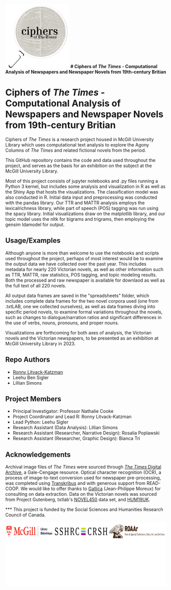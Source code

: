 <img src="assets/images/ciphers_logo_white.png" width="200" height="200" /> **# Ciphers of _The Times_ - Computational Analysis of Newspapers and Newspaper Novels from 19th-century Britian**

# Ciphers of _The Times_ - Computational Analysis of Newspapers and Newspaper Novels from 19th-century Britian

Ciphers of _The Times_ is a research project housed in McGill University Library 
which uses computational text analysis to explore the 
Agony Columns of _The Times_ and related fictional novels 
from the period.

This GitHub repository contains the code and data used throughout 
the project, and serves as the basis for an exhibition 
on the subject at the McGill University Library.

Most of this project consists of jupyter notebooks and .py files running a 
Python 3 kernel, but includes some analysis and 
visualization in R as well as the Shiny App that hosts the visualizations. 
The classification model was also conducted in R.
Initial data input and preprocessing was conducted with the pandas 
library. Our TTR and MATTR analysis employs the lexicalrichness library, 
while part of speech (POS) tagging was run using the spacy library. 
Initial visualizations draw on the matplotlib library, 
and our topic model uses the nltk for bigrams and trigrams, 
then employing the gensim ldamodel for output.


## Usage/Examples

Although anyone is more than welcome to use the notebooks 
and scripts used throughout the project,
perhaps of most interest would be to examine the output
data we have collected over the past year.
This includes metadata for nearly 220 Victorian novels,
as well as other information such as TTR, MATTR, raw statistics,
POS tagging, and topic modeling results. Both the processed and raw newspaper 
is available for downlaod as well as the full text of all 220 novels.

All output data frames are saved in the "spreadsheets" folder,
which includes complete data frames for the two novel corpora
used (one from .txtLAB, one we collected ourselves), as well as
data frames diving into specific period novels, to examine formal
variations throughout the novels, such as changes to dialogue/narration
ratios and significant differences in the use of verbs, nouns, pronouns,
and proper nouns. 

Visualizations are forthcoming for both axes of analysis, the Victorian novels
and the Victorian newspapers, to be presented as an exhibition
at McGill University Library in 2023. 


## Repo Authors

- [Ronny Litvack-Katzman](https://github.com/ronny-lk)
- Leehu Ben Sigler
- Lillian Simons


## Project Members

- Principal Investigator: Professor Nathalie Cooke
- Project Coordinator and Lead R: Ronny Litvack-Katzman
- Lead Python: Leehu Sigler
- Research Assistant (Data Analysis): Lillian Simons
- Research Assistant (Researcher, Narrative Design): Rosalia Poplawski
- Research Assistant (Researcher, Graphic Design): Bianca Tri


## Acknowledgements

Archival image files of _The Times_ were sourced through [_The Times_ Digital Archive](https://www.gale.com/intl/c/the-times-digital-archive), a Gale-Cengage resource. Optical character recognition (OCR), a process of image-to-text conversion used for newspaper pre-processing, was completed using [Transkribus](https://readcoop.eu/transkribus/) and with generous support from READ-COOP. We would like to offer thanks to [Gallica](https://gallica.bnf.fr/) (Jean-Philippe Moreux) for consulting on data extraction. Data on the Victorian novels was sourced from Project Gutenberg, txtlab's [NOVEL450](https://txtlab.org/data-sets/) data set, and [HUM19UK](https://www.linguisticsathuddersfield.com/hum19uk-corpus). 
 
 *** This project is funded by the Social Sciences and Humanities Research Council of Canada.
 
 <img src="assets/images/sponsor_banner.png" width="800" height="200" />
